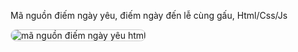 Mã nguồn điếm ngày yêu, điếm ngày đến lễ cùng gấu, Html/Css/Js

<img
  src="https://i.imgur.com/uyv6Ley.png"
  alt="mã nguồn điếm ngày yêu html"
  title="mã nguồn điếm ngày yêu html"
  style="display: inline-block; margin: 0 auto; max-width: 250px; border: 1px solid #ccc; border-radius: 10px;">
